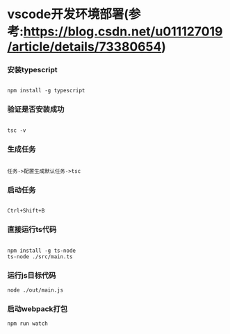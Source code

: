 # vscode开发环境部署(参考:https://blog.csdn.net/u011127019/article/details/73380654)

### 安装typescript
<pre><code>
npm install -g typescript
</code></pre>

### 验证是否安装成功
<pre><code>
tsc -v  
</code></pre>

### 生成任务 
<pre><code>
任务->配置生成默认任务->tsc
</code></pre>

### 启动任务
<pre><code>
Ctrl+Shift+B
</code></pre>

### 直接运行ts代码
<pre><code>
npm install -g ts-node
ts-node ./src/main.ts
</code></pre>

### 运行js目标代码
```
node ./out/main.js
```

### 启动webpack打包
```
npm run watch
```